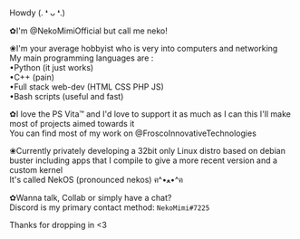
Howdy (⁠.⁠ ⁠❛⁠ ⁠ᴗ⁠ ⁠❛⁠.⁠)

✿I'm @NekoMimiOfficial but call me neko!

❀I'm your average hobbyist who is very into computers and networking  
My main programming languages are :  
•Python (it just works)  
•C++ (pain)  
•Full stack web-dev (HTML CSS PHP JS)  
•Bash scripts (useful and fast)  

✿I love the PS Vita™ and I'd love to support it as much as I can this I'll make most of projects aimed towards it  
You can find most of my work on @FroscoInnovativeTechnologies  

❀Currently privately developing a 32bit only Linux distro based on debian buster including apps that I compile to give a more recent version and a custom kernel  
It's called NekOS (pronounced nekos) ฅ⁠^⁠•⁠ﻌ⁠•⁠^⁠ฅ  

✿Wanna talk, Collab or simply have a chat?  
Discord is my primary contact method: `NekoMimi#7225`  

Thanks for dropping in <3
